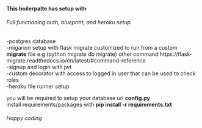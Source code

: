 <h4>This boilerpalte has setup with</h4>
<h6>Full functioning auth, blueprint, and heroku setup</h6>
-postgres database </br>
-migarion setup with flask migrate customized to run from a custom <b>migrate</b> file e.g (python migrate db migrate) other command https://flask-migrate.readthedocs.io/en/latest/#command-reference</br>
-signup and login with jwt</br>
-custom decorator with access to logged in user that can be used to check roles</br>
-heroku file runner setup

you will be required to setup your database url <b>config.py</b> </br>
install requirements/packages with <b>pip install -r requirements.txt</b>

<h6>Happy coding</h6>
